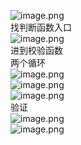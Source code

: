 ![image.png](https://cdn.nlark.com/yuque/0/2023/png/22837360/1696516631172-dd287d0a-66c2-4a1d-b65a-a9830f71738b.png#averageHue=%23ecebeb&clientId=u282f6703-6894-4&from=paste&height=122&id=u052cc6fe&originHeight=174&originWidth=461&originalType=binary&ratio=1&rotation=0&showTitle=false&size=6827&status=done&style=none&taskId=ue76d9aa9-5b66-4336-868b-17bb339f697&title=&width=322)<br />找判断函数入口<br />![image.png](https://cdn.nlark.com/yuque/0/2023/png/22837360/1696517272354-d476cc83-f38f-45f7-a57a-903eadcaed02.png#averageHue=%23fdfcfc&clientId=u282f6703-6894-4&from=paste&height=163&id=uf56d1546&originHeight=372&originWidth=775&originalType=binary&ratio=1&rotation=0&showTitle=false&size=42562&status=done&style=none&taskId=ud93ba938-0536-4a5a-b0c2-dadb95eee8d&title=&width=339)<br />进到校验函数<br />两个循环<br />![image.png](https://cdn.nlark.com/yuque/0/2023/png/22837360/1696520662895-68234536-f325-4595-b3f6-3579b5327c60.png#averageHue=%23fdfdfd&clientId=u282f6703-6894-4&from=paste&height=157&id=u07fe250e&originHeight=429&originWidth=934&originalType=binary&ratio=1&rotation=0&showTitle=false&size=37435&status=done&style=none&taskId=u5a4796e1-a45f-4522-a130-79fc03b6e02&title=&width=341)<br />![image.png](https://cdn.nlark.com/yuque/0/2023/png/22837360/1696520710227-30c97230-ae02-46bc-b872-2f8c08c1fa17.png#averageHue=%23fdfdfd&clientId=u282f6703-6894-4&from=paste&height=324&id=u314b5f06&originHeight=324&originWidth=658&originalType=binary&ratio=1&rotation=0&showTitle=false&size=30009&status=done&style=none&taskId=ud9472f1a-52aa-4aa0-8812-5599c954c9f&title=&width=658)<br />![image.png](https://cdn.nlark.com/yuque/0/2023/png/22837360/1696518455346-17064899-09f4-4c8e-891f-69128a2bab0f.png#averageHue=%23191613&clientId=u282f6703-6894-4&from=paste&height=302&id=u0a58e6a6&originHeight=302&originWidth=721&originalType=binary&ratio=1&rotation=0&showTitle=false&size=12476&status=done&style=none&taskId=u0b5ed94c-5396-4116-a62a-219afd8f69c&title=&width=721)<br />验证<br />![image.png](https://cdn.nlark.com/yuque/0/2023/png/22837360/1696521392299-34db42d5-8d7e-4729-806d-879d0fca4869.png#averageHue=%23eeeded&clientId=u282f6703-6894-4&from=paste&height=112&id=ub2d45646&originHeight=169&originWidth=517&originalType=binary&ratio=1&rotation=0&showTitle=false&size=7314&status=done&style=none&taskId=u22a5a3e8-cc65-45ee-8c53-73e7522d885&title=&width=343)<br />![image.png](https://cdn.nlark.com/yuque/0/2023/png/22837360/1696521422012-967d5528-48ce-429d-80c6-7c5bb6c97768.png#averageHue=%23201f1d&clientId=u282f6703-6894-4&from=paste&height=359&id=u8ff77738&originHeight=480&originWidth=441&originalType=binary&ratio=1&rotation=0&showTitle=false&size=12637&status=done&style=none&taskId=u7dc11735-a1e9-4669-b97e-9d07ab5fae7&title=&width=330)

